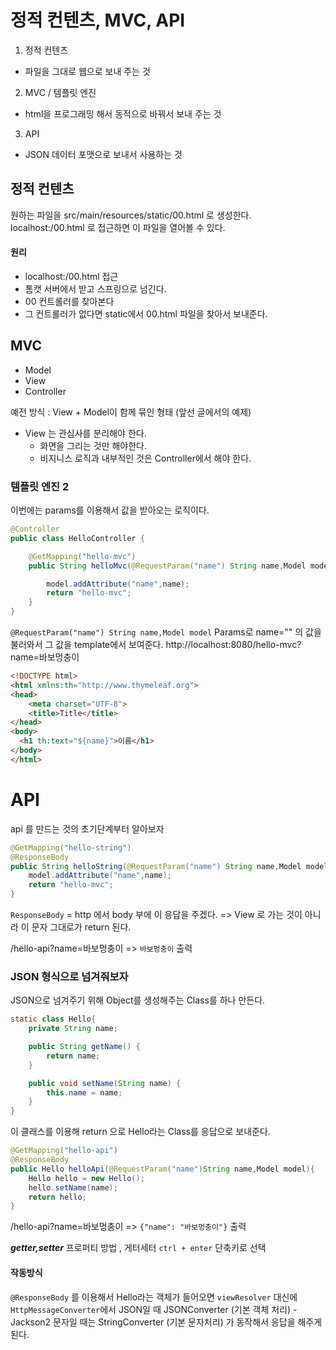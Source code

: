 # 정적 컨텐츠, MVC, API
1. 정적 컨텐츠 
- 파일을 그대로 웹으로 보내 주는 것
2. MVC / 템플릿 엔진
- html을 프로그래밍 해서 동적으로 바꿔서 보내 주는 것
3. API 
- JSON 데이터 포맷으로 보내서 사용하는 것

## 정적 컨텐츠 
원하는 파일을 src/main/resources/static/00.html 로 생성한다.
localhost:/00.html 로 접근하면 이 파일을 열어볼 수 있다.

#### 원리 
- localhost:/00.html 접근 
- 톰캣 서버에서 받고 스프링으로 넘긴다.
- 00 컨트롤러를 찾아본다 
- 그 컨트롤러가 없다면 static에서 00.html 파일을 찾아서 보내준다.

## MVC 
- Model
- View
- Controller

예전 방식 : View + Model이 함께 묶인 형태 (앞선 글에서의 예제)

- View 는 관심사를 분리해야 한다.
  - 화면을 그리는 것만 해야한다.
  - 비지니스 로직과 내부적인 것은 Controller에서 해야 한다. 


### 템플릿 엔진 2
이번에는 params를 이용해서 값을 받아오는 로직이다.

```java
@Controller
public class HelloController {

    @GetMapping("hello-mvc")
    public String helloMvc(@RequestParam("name") String name,Model model){

        model.addAttribute("name",name);
        return "hello-mvc";
    }
}
```
`@RequestParam("name") String name,Model model`
Params로 name="" 의 값을 불러와서 그 값을 template에서 보여준다. 
http://localhost:8080/hello-mvc?name=바보멍충이
```html
<!DOCTYPE html>
<html xmlns:th="http://www.thymeleaf.org">
<head>
    <meta charset="UTF-8">
    <title>Title</title>
</head>
<body>
  <h1 th:text="${name}">이름</h1>
</body>
</html>
```


# API

api 를 만드는 것의 초기단계부터 알아보자
```java
@GetMapping("hello-string")
@ResponseBody
public String helloString(@RequestParam("name") String name,Model model){
    model.addAttribute("name",name);
    return "hello-mvc";
}
```

`ResponseBody` = http 에서 body 부에 이 응답을 주겠다.
=> View 로 가는 것이 아니라 이 문자 그대로가 return 된다.

/hello-api?name=바보멍충이 
=> `바보멍충이` 출력

### JSON 형식으로 넘겨줘보자 

JSON으로 넘겨주기 위해 Object를 생성해주는 Class를 하나 만든다.
```java
static class Hello{
    private String name;

    public String getName() {
        return name;
    }

    public void setName(String name) {
        this.name = name;
    }
}
```
이 클래스를 이용해 return 으로 Hello라는 Class를 응답으로 보내준다.
```java
@GetMapping("hello-api")
@ResponseBody
public Hello helloApi(@RequestParam("name")String name,Model model){
    Hello hello = new Hello();
    hello.setName(name);
    return hello;
}
```

/hello-api?name=바보멍충이 
=> `{"name": "바보멍충이"}` 출력

***getter,setter***
프로퍼티 방법 , 게터세터 
`ctrl + enter` 단축키로 선택 

#### 작동방식
`@ResponseBody` 를 이용해서 Hello라는 객체가 들어오면
`viewResolver` 대신에 `HttpMessageConverter`에서 
JSON일 때 JSONConverter (기본 객체 처리) - Jackson2
문자일 때는 StringConverter (기본 문자처리) 
가 동작해서 응답을 해주게 된다. 
